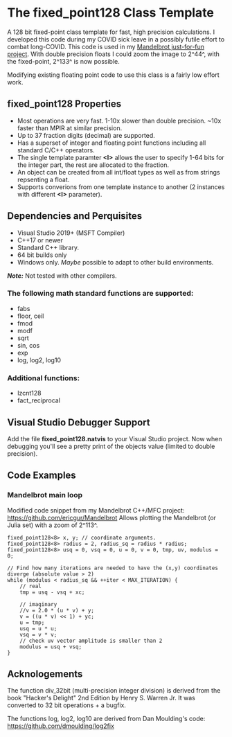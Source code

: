 # The fixed_point128 Class Template
 A 128 bit fixed-point class template for fast, high precision calculations.
 I developed this code during my COVID sick leave in a possibly futile effort to combat long-COVID.
 This code is used in my [Mandelbrot just-for-fun project](https://github.com/ericgur/Mandelbrot). With double precision floats I could zoom the image to 2^44^, with the fixed-point, 2^133^ is now possible.   
 
 Modifying existing floating point code to use this class is a fairly low effort work.

## fixed_point128 Properties
 - Most operations are very fast. 1-10x slower than double precision. ~10x faster than MPIR at similar precision.
 - Up to 37 fraction digits (decimal) are supported.
 - Has a superset of integer and floating point functions including all standard C/C++ operators.
 - The single template paramter **\<I\>** allows the user to specify 1-64 bits for the integer part, the rest are allocated to the fraction.
 - An object can be created from all int/float types as well as from strings repsenting a float.
 - Supports converions from one template instance to another (2 instances with different **\<I\>** parameter).
 
 ## Dependencies and Perquisites
 - Visual Studio 2019+ (MSFT Compiler)
 - C++17 or newer
 - Standard C++ library.
 - 64 bit builds only
 - Windows only. *Maybe* possible to adapt to other build environments.
 
 ***Note:*** Not tested with other compilers.

 ### The following math standard functions are supported:
 - fabs
 - floor, ceil
 - fmod
 - modf
 - sqrt
 - sin, cos
 - exp
 - log, log2, log10
 
 ### Additional functions:
 - lzcnt128
 - fact_reciprocal

 ## Visual Studio Debugger Support
 Add the file **fixed_point128.natvis** to your Visual Studio project.
 Now when debugging you'll see a pretty print of the objects value (limited to double precision).

 ## Code Examples

 ### Mandelbrot main loop
 Modified code snippet from my Mandelbrot C++/MFC project: https://github.com/ericgur/Mandelbrot
 Allows plotting the Mandelbrot (or Julia set) with a zoom of 2^113^.

    fixed_point128<8> x, y; // coordinate arguments.
    fixed_point128<8> radius = 2, radius_sq = radius * radius;
    fixed_point128<8> usq = 0, vsq = 0, u = 0, v = 0, tmp, uv, modulus = 0;
    
    // Find how many iterations are needed to have the (x,y) coordinates diverge (absolute value > 2)
    while (modulus < radius_sq && ++iter < MAX_ITERATION) {
        // real
        tmp = usq - vsq + xc;

        // imaginary
        //v = 2.0 * (u * v) + y;
        v = ((u * v) << 1) + yc;
        u = tmp;
        usq = u * u;
        vsq = v * v;
        // check uv vector amplitude is smaller than 2
        modulus = usq + vsq;
    }

## Acknologements
The function div_32bit (multi-precision integer division) is derived from the book "Hacker's Delight" 2nd Edition by Henry S. Warren Jr. 
It was converted to 32 bit operations + a bugfix.

The functions log, log2, log10 are derived from Dan Moulding's code: https://github.com/dmoulding/log2fix

